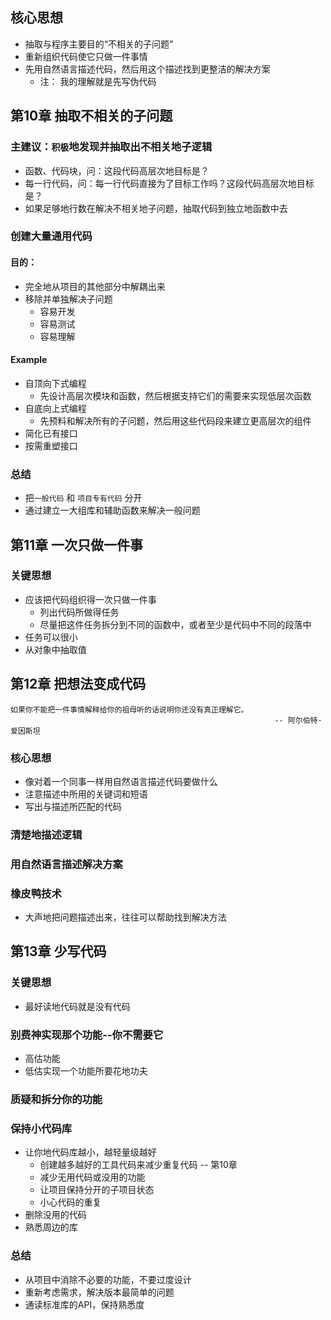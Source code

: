 ## 核心思想
* 抽取与程序主要目的“不相关的子问题”
* 重新组织代码使它只做一件事情
* 先用自然语言描述代码，然后用这个描述找到更整洁的解决方案
  * 注： 我的理解就是先写伪代码

## 第10章 抽取不相关的子问题
### 主建议：`积极`地发现并抽取出不相关地子逻辑
* 函数、代码块，问：这段代码高层次地目标是？
* 每一行代码，问：每一行代码直接为了目标工作吗？这段代码高层次地目标是？
* 如果足够地行数在解决不相关地子问题，抽取代码到独立地函数中去

### 创建大量通用代码
#### 目的：
* 完全地从项目的其他部分中解耦出来
* 移除并单独解决子问题
  * 容易开发
  * 容易测试
  * 容易理解

#### Example
* 自顶向下式编程
  * 先设计高层次模块和函数，然后根据支持它们的需要来实现低层次函数
* 自底向上式编程
  * 先预料和解决所有的子问题，然后用这些代码段来建立更高层次的组件
* 简化已有接口
* 按需重塑接口

### 总结
* 把`一般代码` 和 `项目专有代码` 分开
* 通过建立一大组库和辅助函数来解决一般问题

## 第11章 一次只做一件事
### 关键思想
* 应该把代码组织得一次只做一件事
  * 列出代码所做得任务
  * 尽量把这件任务拆分到不同的函数中，或者至少是代码中不同的段落中
* 任务可以很小
* 从对象中抽取值

## 第12章 把想法变成代码
```text
如果你不能把一件事情解释给你的祖母听的话说明你还没有真正理解它。
                                                           -- 阿尔伯特·爱因斯坦
```

### 核心思想
* 像对着一个同事一样用自然语言描述代码要做什么
* 注意描述中所用的关键词和短语
* 写出与描述所匹配的代码

### 清楚地描述逻辑
### 用自然语言描述解决方案
### 橡皮鸭技术
* 大声地把问题描述出来，往往可以帮助找到解决方法

## 第13章 少写代码
### 关键思想
* 最好读地代码就是没有代码

### 别费神实现那个功能--你不需要它
* 高估功能
* 低估实现一个功能所要花地功夫

### 质疑和拆分你的功能
### 保持小代码库
* 让你地代码库越小，越轻量级越好
  * 创建越多越好的工具代码来减少重复代码 -- 第10章
  * 减少无用代码或没用的功能
  * 让项目保持分开的子项目状态
  * 小心代码的重复
* 删除没用的代码
* 熟悉周边的库

### 总结
* 从项目中消除不必要的功能，不要过度设计
* 重新考虑需求，解决版本最简单的问题
* 通读标准库的API，保持熟悉度